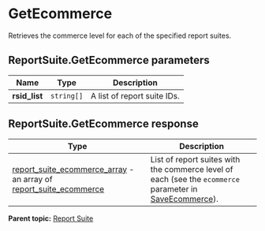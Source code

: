 # GetEcommerce

Retrieves the commerce level for each of the specified report suites.

## ReportSuite.GetEcommerce parameters

|Name|Type|Description|
|----|----|-----------|
| **rsid_list** | `string[]` |A list of report suite IDs.|

## ReportSuite.GetEcommerce response

|Type|Description|
|----|-----------|
| [report_suite_ecommerce_array](../../data_types/r_report_suite_ecommerce_array.md#) - an array of [report_suite_ecommerce](../../data_types/r_report_suite_ecommerce.md#) |List of report suites with the commerce level of each (see the `ecommerce` parameter in [SaveEcommerce](r_SaveEcommerce.md#)).|

**Parent topic:** [Report Suite](../../methods/report_suite/r_methods_reportsuite.md)


